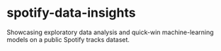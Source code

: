 # spotify-data-insights
Showcasing exploratory data analysis and quick-win machine-learning models on a public Spotify tracks dataset.
